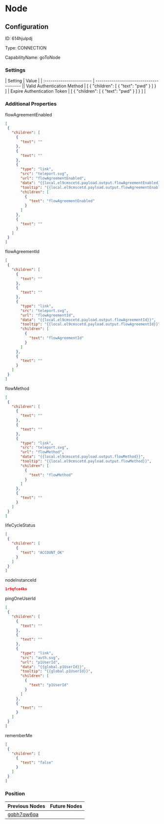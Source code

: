 # Node
## Configuration
ID:  614hjulpdj

Type: CONNECTION 

CapabilityName: goToNode

### Settings
| Setting | Value  |
| :------------------------ | ---------------------------------------- || Valid Authentication Method | [
  {
    "children": [
      {
        "text": "pwd"
      }
    ]
  }
]
| Expire Authentication Token | [
  {
    "children": [
      {
        "text": "pwd"
      }
    ]
  }
] |
 




### Additional Properties
flowAgreementEnabled
 ```json 
[
  {
    "children": [
      {
        "text": ""
      },
      {
        "text": ""
      },
      {
        "type": "link",
        "src": "teleport.svg",
        "url": "flowAgreementEnabled",
        "data": "{{local.el9cmscetd.payload.output.flowAgreementEnabled}}",
        "tooltip": "{{local.el9cmscetd.payload.output.flowAgreementEnabled}}",
        "children": [
          {
            "text": "flowAgreementEnabled"
          }
        ]
      },
      {
        "text": ""
      }
    ]
  }
]
```


flowAgreementId
 ```json 
[
  {
    "children": [
      {
        "text": ""
      },
      {
        "text": ""
      },
      {
        "type": "link",
        "src": "teleport.svg",
        "url": "flowAgreementId",
        "data": "{{local.el9cmscetd.payload.output.flowAgreementId}}",
        "tooltip": "{{local.el9cmscetd.payload.output.flowAgreementId}}",
        "children": [
          {
            "text": "flowAgreementId"
          }
        ]
      },
      {
        "text": ""
      }
    ]
  }
]
```


flowMethod
 ```json 
[
  {
    "children": [
      {
        "text": ""
      },
      {
        "text": ""
      },
      {
        "type": "link",
        "src": "teleport.svg",
        "url": "flowMethod",
        "data": "{{local.el9cmscetd.payload.output.flowMethod}}",
        "tooltip": "{{local.el9cmscetd.payload.output.flowMethod}}",
        "children": [
          {
            "text": "flowMethod"
          }
        ]
      },
      {
        "text": ""
      }
    ]
  }
]
```


lifeCycleStatus
 ```json 
[
  {
    "children": [
      {
        "text": "ACCOUNT_OK"
      }
    ]
  }
]
```


nodeInstanceId
 ```json 
1r9qfce4ko
```


pingOneUserId
 ```json 
[
  {
    "children": [
      {
        "text": ""
      },
      {
        "text": ""
      },
      {
        "type": "link",
        "src": "auth.svg",
        "url": "p1UserId",
        "data": "{{global.p1UserId}}",
        "tooltip": "{{global.p1UserId}}",
        "children": [
          {
            "text": "p1UserId"
          }
        ]
      },
      {
        "text": ""
      }
    ]
  }
]
```


rememberMe
 ```json 
[
  {
    "children": [
      {
        "text": "false"
      }
    ]
  }
]
```




### Position
| Previous Nodes | Future Nodes |
| :------------- | ------------ |
| [gqbh7qw6qa](./gqbh7qw6qa.md) |  |